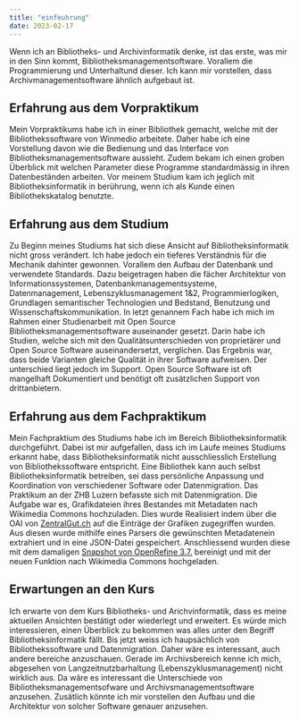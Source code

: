 ```yaml
---
title: "einfeuhrung"
date: 2023-02-17
---
```


Wenn ich an Bibliotheks- und Archivinformatik denke, ist das erste, was mir in den Sinn kommt, Bibliotheksmanagementsoftware. Vorallem die Programmierung und Unterhaltund dieser. Ich kann mir vorstellen, dass Archivmanagementsoftware ähnlich aufgebaut ist.

## Erfahrung aus dem Vorpraktikum
Mein Vorpraktikums habe ich in einer Bibliothek gemacht, welche mit der Bibliothekssoftware von Winmedio arbeitete. Daher habe ich eine Vorstellung davon wie die Bedienung und das Interface von Bibliotheksmanagementsoftware aussieht. Zudem bekam ich einen groben Überblick mit welchen Parameter diese Programme standardmässig in ihren Datenbeständen arbeiten. Vor meinem Studium kam ich jeglich mit Bibliotheksinformatik in berührung, wenn ich als Kunde einen Bibliothekskatalog benutzte.

## Erfahrung aus dem Studium
Zu Beginn meines Studiums hat sich diese Ansicht auf Bibliotheksinformatik nicht gross verändert. Ich habe jedoch ein tieferes Verständnis für die Mechanik dahinter gewonnen. Vorallem den Aufbau der Datenbank und verwendete Standards. Dazu beigetragen haben die fächer Architektur von Informationssystemen, Datenbankmanagementsysteme, Datenmanagement, Lebenszyklusmanagement 1&2, Programmierlogiken, Grundlagen semantischer Technologien und Bedstand, Benutzung und Wissenschaftskommunikation. In letzt genannem Fach habe ich mich im Rahmen einer Studienarbeit mit Open Source Bibliotheksmanagementsoftware auseinander gesetzt. Darin habe ich Studien, welche sich mit den Qualitätsunterschieden von proprietärer und Open Source Software auseinandersetzt, verglichen. Das Ergebnis war, dass beide Varianten gleiche Qualität in ihrer Software aufweisen. Der unterschied liegt jedoch im Support. Open Source Software ist oft mangelhaft Dokumentiert und benötigt oft zusätzlichen Support von drittanbietern.


## Erfahrung aus dem Fachpraktikum
Mein Fachpraktium des Studiums habe ich im Bereich Bibliotheksinformatik durchgeführt. Dabei ist mir aufgefallen, dass ich im Laufe meines Studiums erkannt habe, dass Bibliotheksinformatik nicht ausschliesslich Erstellung von Bibliothekssoftware entspricht. Eine Bibliothek kann auch selbst Bibliotheksinformatik betreiben, sei dass persönliche Anpassung und Koordination von verschiedener Software oder Datenmigration. Das Praktikum an der ZHB Luzern befasste sich mit Datenmigration. Die Aufgabe war es, Grafikdateien ihres Bestandes mit Metadaten nach Wikimedia Commons hochzuladen. Dies wurde Realisiert indem über die OAI von [ZentralGut.ch](https://zentralgut.ch/ZHB_Grafik/) auf die Einträge der Grafiken zugegriffen wurden. Aus diesen wurde mithilfe eines Parsers die gewünschten Metadatenein extrahiert und in eine JSON-Datei gespeichert. Anschliessend wurden diese mit dem damaligen [Snapshot von OpenRefine 3.7.](https://outreach.wikimedia.org/wiki/GLAM/Newsletter/June_2022/Contents/Structured_Data_on_Wikimedia_Commons_report) bereinigt und mit der neuen Funktion nach Wikimedia Commons hochgeladen.


## Erwartungen an den Kurs
Ich erwarte von dem Kurs Bibliotheks- und Arichvinformatik, dass es meine aktuellen Ansichten bestätigt oder wiederlegt und erweitert. Es würde mich interessieren, einen Überblick zu bekommen was alles unter den Begriff Bibliotheksinformatik fällt. Bis jetzt weiss ich haupsächlich von Bibliothekssoftware und Datenmigration. Daher wäre es interessant, auch andere bereiche anzuschauen. Gerade im Archivsbereich kenne ich mich, abgesehen von Langzeitnutzbarhaltung (Lebenszyklusmanagement) nicht wirklich aus. Da wäre es interessant die Unterschiede von Bibliotheksmanagementsofware und Archivsmanagementsoftware anzusehen. Zusätlich könnte ich mir vorstellen den Aufbau und die Architektur von solcher Software genauer anzusehen.
